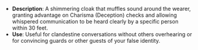 - **Description**: A shimmering cloak that muffles sound around the wearer, granting advantage on Charisma (Deception) checks and allowing whispered communication to be heard clearly by a specific person within 30 feet.
- **Use**: Useful for clandestine conversations without others overhearing or for convincing guards or other guests of your false identity.